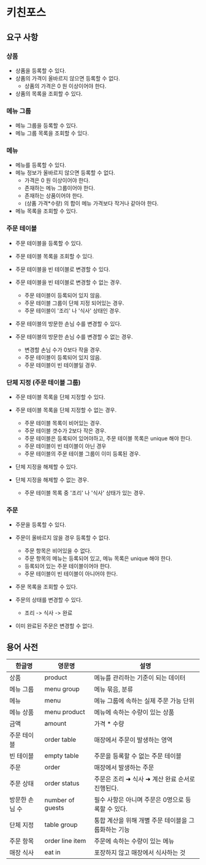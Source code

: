 # 키친포스

## 요구 사항

### 상품
* 상품을 등록할 수 있다.
* 상품의 가격이 올바르지 않으면 등록할 수 없다.
    * 상품의 가격은 0 원 이상이어야 한다.
* 상품의 목록을 조회할 수 있다.

### 메뉴 그룹
* 메뉴 그룹을 등록할 수 있다.
* 메뉴 그룹 목록을 조회할 수 있다.

### 메뉴
* 메뉴를 등록할 수 있다.
* 메뉴 정보가 올바르지 않으면 등록할 수 없다.
  * 가격은 0 원 이상이어야 한다.
  * 존재하는 메뉴 그룹이어야 한다.
  * 존재하는 상품이어야 한다.
  * (상품 가격*수량) 의 합이 메뉴 가격보다 작거나 같아야 한다.
* 메뉴 목록을 조회할 수 있다.

### 주문 테이블
* 주문 테이블을 등록할 수 있다.
* 주문 테이블 목록을 조회할 수 있다.
  
* 주문 테이블을 빈 테이블로 변경할 수 있다.
* 주문 테이블을 빈 테이블로 변경할 수 없는 경우.
  * 주문 테이블이 등록되어 있지 않음.
  * 주문 테이블 그룹이 단체 지정 되어있는 경우.
  * 주문 테이블이 '조리' 나 '식사' 상태인 경우.
  
* 주문 테이블의 방문한 손님 수를 변경할 수 있다.
* 주문 테이블의 방문한 손님 수를 변경할 수 없는 경우.
  * 변경할 손님 수가 0보다 작을 경우.
  * 주문 테이블이 등록되어 있지 않음.
  * 주문 테이블이 빈 테이블일 경우.

### 단체 지정 (주문 테이블 그룹)
* 주문 테이블 목록을 단체 지정할 수 있다.
* 주문 테이블 목록을 단체 지정할 수 없는 경우.
  * 주문 테이블 목록이 비어있는 경우.
  * 주문 테이블 갯수가 2보다 작은 경우.
  * 주문 테이블은 등록되어 있어야하고, 주문 테이블 목록은 unique 해야 한다.
  * 주문 테이블이 빈 테이블이 아닌 경우
  * 주문 테이블의 주문 테이블 그룹이 이미 등록된 경우.
  
* 단체 지정을 해제할 수 있다.
* 단체 지정을 해제할 수 없는 경우.
  * 주문 테이블 목록 중 '조리' 나 '식사' 상태가 있는 경우.

### 주문
* 주문을 등록할 수 있다. 
* 주문이 올바르지 않을 경우 등록할 수 없다.
  * 주문 항목은 비어있을 수 없다.
  * 주문 항목의 메뉴는 등록되어 있고, 메뉴 목록은 unique 해야 한다. 
  * 등록되어 있는 주문 테이블이어야 한다.
  * 주문 테이블이 빈 테이블이 아니어야 한다.

* 주문 목록을 조회할 수 있다.
* 주문의 상태를 변경할 수 있다. 
  * 조리 -> 식사 -> 완료
* 이미 완료된 주문은 변경할 수 없다.


## 용어 사전

| 한글명 | 영문명 | 설명 |
| --- | --- | --- |
| 상품 | product | 메뉴를 관리하는 기준이 되는 데이터 |
| 메뉴 그룹 | menu group | 메뉴 묶음, 분류 |
| 메뉴 | menu | 메뉴 그룹에 속하는 실제 주문 가능 단위 |
| 메뉴 상품 | menu product | 메뉴에 속하는 수량이 있는 상품 |
| 금액 | amount | 가격 * 수량 |
| 주문 테이블 | order table | 매장에서 주문이 발생하는 영역 |
| 빈 테이블 | empty table | 주문을 등록할 수 없는 주문 테이블 |
| 주문 | order | 매장에서 발생하는 주문 |
| 주문 상태 | order status | 주문은 조리 ➜ 식사 ➜ 계산 완료 순서로 진행된다. |
| 방문한 손님 수 | number of guests | 필수 사항은 아니며 주문은 0명으로 등록할 수 있다. |
| 단체 지정 | table group | 통합 계산을 위해 개별 주문 테이블을 그룹화하는 기능 |
| 주문 항목 | order line item | 주문에 속하는 수량이 있는 메뉴 |
| 매장 식사 | eat in | 포장하지 않고 매장에서 식사하는 것 |
